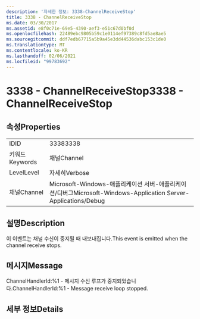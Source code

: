 ```yaml
---
description: '자세한 정보: 3338-ChannelReceiveStop'
title: 3338 - ChannelReceiveStop
ms.date: 03/30/2017
ms.assetid: e8f0c71e-69e5-4390-aef3-e51c67d0bf0d
ms.openlocfilehash: 22489ebc9805b59c1e0114ef97389c8fd5ae8ae5
ms.sourcegitcommit: ddf7edb67715a5b9a45e3dd44536dabc153c1de0
ms.translationtype: MT
ms.contentlocale: ko-KR
ms.lasthandoff: 02/06/2021
ms.locfileid: "99783692"
---
```

# <a name="3338---channelreceivestop"></a><span data-ttu-id="68cc6-103">3338 - ChannelReceiveStop</span><span class="sxs-lookup"><span data-stu-id="68cc6-103">3338 - ChannelReceiveStop</span></span>

## <a name="properties"></a><span data-ttu-id="68cc6-104">속성</span><span class="sxs-lookup"><span data-stu-id="68cc6-104">Properties</span></span>  
  
|||  
|-|-|  
|<span data-ttu-id="68cc6-105">ID</span><span class="sxs-lookup"><span data-stu-id="68cc6-105">ID</span></span>|<span data-ttu-id="68cc6-106">3338</span><span class="sxs-lookup"><span data-stu-id="68cc6-106">3338</span></span>|  
|<span data-ttu-id="68cc6-107">키워드</span><span class="sxs-lookup"><span data-stu-id="68cc6-107">Keywords</span></span>|<span data-ttu-id="68cc6-108">채널</span><span class="sxs-lookup"><span data-stu-id="68cc6-108">Channel</span></span>|  
|<span data-ttu-id="68cc6-109">Level</span><span class="sxs-lookup"><span data-stu-id="68cc6-109">Level</span></span>|<span data-ttu-id="68cc6-110">자세히</span><span class="sxs-lookup"><span data-stu-id="68cc6-110">Verbose</span></span>|  
|<span data-ttu-id="68cc6-111">채널</span><span class="sxs-lookup"><span data-stu-id="68cc6-111">Channel</span></span>|<span data-ttu-id="68cc6-112">Microsoft-Windows-애플리케이션 서버-애플리케이션/디버그</span><span class="sxs-lookup"><span data-stu-id="68cc6-112">Microsoft-Windows-Application Server-Applications/Debug</span></span>|  
  
## <a name="description"></a><span data-ttu-id="68cc6-113">설명</span><span class="sxs-lookup"><span data-stu-id="68cc6-113">Description</span></span>  

 <span data-ttu-id="68cc6-114">이 이벤트는 채널 수신이 중지될 때 내보내집니다.</span><span class="sxs-lookup"><span data-stu-id="68cc6-114">This event is emitted when the channel receive stops.</span></span>  
  
## <a name="message"></a><span data-ttu-id="68cc6-115">메시지</span><span class="sxs-lookup"><span data-stu-id="68cc6-115">Message</span></span>  

 <span data-ttu-id="68cc6-116">ChannelHandlerId:%1 - 메시지 수신 루프가 중지되었습니다.</span><span class="sxs-lookup"><span data-stu-id="68cc6-116">ChannelHandlerId:%1 - Message receive loop stopped.</span></span>  
  
## <a name="details"></a><span data-ttu-id="68cc6-117">세부 정보</span><span class="sxs-lookup"><span data-stu-id="68cc6-117">Details</span></span>
